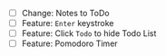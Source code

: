 - [ ] Change: Notes to ToDo
- [ ] Feature: `Enter` keystroke
- [ ] Feature: Click `Todo` to hide Todo List
- [ ] Feature: Pomodoro Timer
